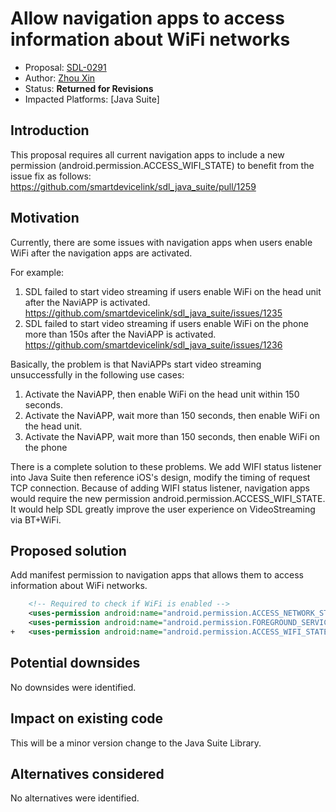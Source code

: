 # Allow navigation apps to access information about WiFi networks


* Proposal: [SDL-0291](0291-allows-navigation-apps-to-access-information-about-Wi-Fi-networks.md)
* Author: [Zhou Xin](https://github.com/zhouxin627)
* Status: **Returned for Revisions**
* Impacted Platforms: [Java Suite]

## Introduction
This proposal requires all current navigation apps to include a new permission (android.permission.ACCESS_WIFI_STATE) to benefit from the issue fix as follows:
https://github.com/smartdevicelink/sdl_java_suite/pull/1259


## Motivation
Currently, there are some issues with navigation apps when users enable WiFi after the navigation apps are activated.

For example:
1. SDL failed to start video streaming if users enable WiFi on the head unit after the NaviAPP is activated.
https://github.com/smartdevicelink/sdl_java_suite/issues/1235
2. SDL failed to start video streaming if users enable WiFi on the phone more than 150s after the NaviAPP is activated.
https://github.com/smartdevicelink/sdl_java_suite/issues/1236

Basically, the problem is that NaviAPPs start video streaming unsuccessfully in the following use cases:

1. Activate the NaviAPP, then enable WiFi on the head unit within 150 seconds.
2. Activate the NaviAPP, wait more than 150 seconds, then enable WiFi on the head unit.
3. Activate the NaviAPP, wait more than 150 seconds, then enable WiFi on the phone

There is a complete solution to these problems.
We add WIFI status listener into Java Suite then reference iOS's design, modify the timing of request TCP connection.
Because of adding WIFI status listener, navigation apps would require the new permission android.permission.ACCESS_WIFI_STATE.
It would help SDL greatly improve the user experience on VideoStreaming via BT+WiFi.



## Proposed solution
Add manifest permission to navigation apps that allows them to access information about WiFi networks.

```xml
    <!-- Required to check if WiFi is enabled -->
    <uses-permission android:name="android.permission.ACCESS_NETWORK_STATE" />
    <uses-permission android:name="android.permission.FOREGROUND_SERVICE" />
+   <uses-permission android:name="android.permission.ACCESS_WIFI_STATE" />
```

## Potential downsides
No downsides were identified.

## Impact on existing code
This will be a minor version change to the Java Suite Library.

## Alternatives considered
No alternatives were identified.
